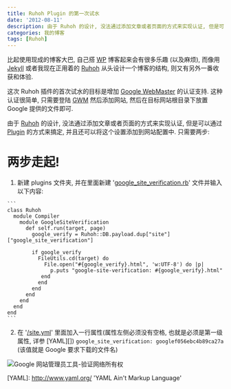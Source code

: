 ```yaml
---
title: Ruhoh Plugin 的第一次试水
date: '2012-08-11'
description: 由于 Ruhoh 的设计, 没法通过添加文章或者页面的方式来实现认证, 但是可以通过 Plugin 的方式来搞定, 并且还可以将这个设置添加到网站配置中. Let's Do it.
categories: 我的博客
tags: [Ruhoh]
---
```

比起使用现成的博客大巴, 自己搭 [WP][] 博客起来会有很多乐趣 (以及麻烦), 而像用 [Jekyll][] 或者我现在正用着的 [Ruhoh][] 从头设计一个博客的结构, 则又有另外一番收获和体验.

[WP]: http://wordpress.org/ "WordPress"
[Jekyll]: http://jekyllrb.com/ "Jekyll"
[Ruhoh]: http://ruhoh.com/ "Ruhoh"

这次 Ruhoh 插件的首次试水的目标是增加 [Google WebMaster][] 的认证支持. 这种认证很简单, 只需要登陆 [GWM][Google WebMaster] 然后添加网站, 然后在目标网站根目录下放置 Google 提供的文件即可. 



[Google WebMaster]: http://webmaster.google.com/ "Google WebMaster"

由于 [Ruhoh][] 的设计, 没法通过添加文章或者页面的方式来实现认证, 但是可以通过 [Plugin][] 的方式来搞定, 并且还可以将这个设置添加到网站配置中. 只需要两步:

# 两步走起!

1. 新建 plugins 文件夹, 并在里面新建 '[google\_site\_verification.rb][]' 文件并输入以下内容:

[google\_site\_verification.rb]: https://github.com/crhan/crhan.ruhoh.com/blob/babaaac3a5630dbceeedc96c4bfe5ea10a46016c/plugins/google_site_verification.rb "/plugins/google_site_verification.rb"

[plugin]: http://ruhoh.com/usage/plugins/ "Ruhoh Plugins"

	```
	class Ruhoh
	  module Compiler
	    module GoogleSiteVerification
	      def self.run(target, page)
	        google_verify = Ruhoh::DB.payload.dup["site"]["google_site_verification"]

	        if google_verify
	          FileUtils.cd(target) do
	            File.open("#{google_verify}.html", 'w:UTF-8') do |p|
	              p.puts "google-site-verification: #{google_verify}.html"
	           end
	          end
	        end
	      end
	    end
	  end
	end
	```

2. 在 '[/site.yml][]' 里面加入一行属性(属性左侧必须没有空格, 也就是必须是第一级属性, 详参 [YAML][]) `google_site_verification: googlef056ebc4b89ca27a` (该值就是 Google 要求下载的文件名)

[/site.yml]: https://github.com/crhan/crhan.ruhoh.com/blob/babaaac3a5630dbceeedc96c4bfe5ea10a46016c/site.yml#L17 "/site.yml"
	![Google 网站管理员工具-验证网络所有权]({{urls.media}}/google_site_verify.png "Google 网站管理员工具-验证网络所有权")

[YAML]: http://www.yaml.org/ 'YAML Ain't Markup Language'